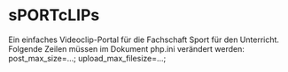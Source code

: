 # sPORTcLIPs
Ein einfaches Videoclip-Portal für die Fachschaft Sport für den Unterricht.
Folgende Zeilen müssen im Dokument php.ini verändert werden:
  post_max_size=...;
  upload_max_filesize=...;
